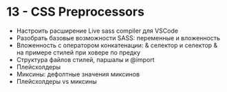 # 13 - CSS Preprocessors

- Настроить расширение Live sass compiler для VSCode
- Разобрать базовые возможности SASS: переменные и вложенность
- Вложенность с оператором конкатенации: & селектор и селектор & на примере стилей 
   при ховере по предку
- Структура файлов стилей, паршалы и @import
- Плейсхолдеры
- Миксины: дефолтные значения миксинов
- Плейсхолдеры vs миксины